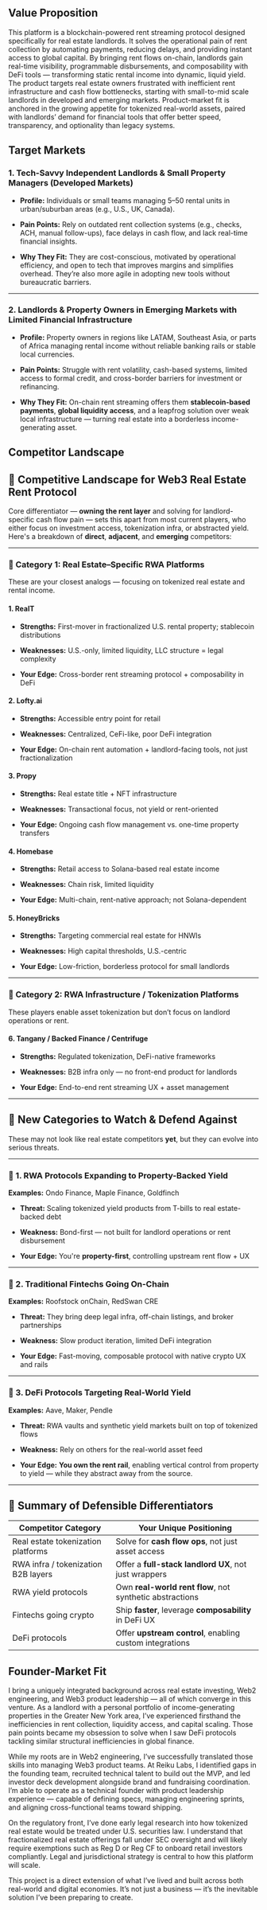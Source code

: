 ## Value Proposition 

This platform is a blockchain-powered rent streaming protocol designed specifically for real estate landlords. It solves the operational pain of rent collection by automating payments, reducing delays, and providing instant access to global capital. By bringing rent flows on-chain, landlords gain real-time visibility, programmable disbursements, and composability with DeFi tools — transforming static rental income into dynamic, liquid yield. The product targets real estate owners frustrated with inefficient rent infrastructure and cash flow bottlenecks, starting with small-to-mid scale landlords in developed and emerging markets. Product-market fit is anchored in the growing appetite for tokenized real-world assets, paired with landlords’ demand for financial tools that offer better speed, transparency, and optionality than legacy systems.


## Target Markets

### **1\. Tech-Savvy Independent Landlords & Small Property Managers (Developed Markets)**

* **Profile:** Individuals or small teams managing 5–50 rental units in urban/suburban areas (e.g., U.S., UK, Canada).

* **Pain Points:** Rely on outdated rent collection systems (e.g., checks, ACH, manual follow-ups), face delays in cash flow, and lack real-time financial insights.

* **Why They Fit:** They are cost-conscious, motivated by operational efficiency, and open to tech that improves margins and simplifies overhead. They’re also more agile in adopting new tools without bureaucratic barriers.

---

### **2\. Landlords & Property Owners in Emerging Markets with Limited Financial Infrastructure**

* **Profile:** Property owners in regions like LATAM, Southeast Asia, or parts of Africa managing rental income without reliable banking rails or stable local currencies.

* **Pain Points:** Struggle with rent volatility, cash-based systems, limited access to formal credit, and cross-border barriers for investment or refinancing.

* **Why They Fit:** On-chain rent streaming offers them **stablecoin-based payments**, **global liquidity access**, and a leapfrog solution over weak local infrastructure — turning real estate into a borderless income-generating asset.


## Competitor Landscape 

## **🧭 Competitive Landscape for Web3 Real Estate Rent Protocol**

Core differentiator — **owning the rent layer** and solving for landlord-specific cash flow pain — sets this apart from most current players, who either focus on investment access, tokenization infra, or abstracted yield. Here's a breakdown of **direct**, **adjacent**, and **emerging** competitors:

---

### **🔹 Category 1: Real Estate–Specific RWA Platforms**

These are your closest analogs — focusing on tokenized real estate and rental income.

#### **1\. RealT**

* **Strengths:** First-mover in fractionalized U.S. rental property; stablecoin distributions

* **Weaknesses:** U.S.-only, limited liquidity, LLC structure \= legal complexity

* **Your Edge:** Cross-border rent streaming protocol \+ composability in DeFi

#### **2\. Lofty.ai**

* **Strengths:** Accessible entry point for retail

* **Weaknesses:** Centralized, CeFi-like, poor DeFi integration

* **Your Edge:** On-chain rent automation \+ landlord-facing tools, not just fractionalization

#### **3\. Propy**

* **Strengths:** Real estate title \+ NFT infrastructure

* **Weaknesses:** Transactional focus, not yield or rent-oriented

* **Your Edge:** Ongoing cash flow management vs. one-time property transfers

#### **4\. Homebase**

* **Strengths:** Retail access to Solana-based real estate income

* **Weaknesses:** Chain risk, limited liquidity

* **Your Edge:** Multi-chain, rent-native approach; not Solana-dependent

#### **5\. HoneyBricks**

* **Strengths:** Targeting commercial real estate for HNWIs

* **Weaknesses:** High capital thresholds, U.S.-centric

* **Your Edge:** Low-friction, borderless protocol for small landlords

---

### **🔹 Category 2: RWA Infrastructure / Tokenization Platforms**

These players enable asset tokenization but don’t focus on landlord operations or rent.

#### **6\. Tangany / Backed Finance / Centrifuge**

* **Strengths:** Regulated tokenization, DeFi-native frameworks

* **Weaknesses:** B2B infra only — no front-end product for landlords

* **Your Edge:** End-to-end rent streaming UX \+ asset management

---

## **🔄 New Categories to Watch & Defend Against**

These may not look like real estate competitors **yet**, but they can evolve into serious threats.

---

### **💼 1\. RWA Protocols Expanding to Property-Backed Yield**

**Examples:** Ondo Finance, Maple Finance, Goldfinch

* **Threat:** Scaling tokenized yield products from T-bills to real estate-backed debt

* **Weakness:** Bond-first — not built for landlord operations or rent disbursement

* **Your Edge:** You're **property-first**, controlling upstream rent flow \+ UX

---

### **🏢 2\. Traditional Fintechs Going On-Chain**

**Examples:** Roofstock onChain, RedSwan CRE

* **Threat:** They bring deep legal infra, off-chain listings, and broker partnerships

* **Weakness:** Slow product iteration, limited DeFi integration

* **Your Edge:** Fast-moving, composable protocol with native crypto UX and rails

---

### **🔐 3\. DeFi Protocols Targeting Real-World Yield**

**Examples:** Aave, Maker, Pendle

* **Threat:** RWA vaults and synthetic yield markets built on top of tokenized flows

* **Weakness:** Rely on others for the real-world asset feed

* **Your Edge:** **You own the rent rail**, enabling vertical control from property to yield — while they abstract away from the source.

---

## **🧠 Summary of Defensible Differentiators**

| Competitor Category | Your Unique Positioning |
| ----- | ----- |
| Real estate tokenization platforms | Solve for **cash flow ops**, not just asset access |
| RWA infra / tokenization B2B layers | Offer a **full-stack landlord UX**, not just wrappers |
| RWA yield protocols | Own **real-world rent flow**, not synthetic abstractions |
| Fintechs going crypto | Ship **faster**, leverage **composability** in DeFi UX |
| DeFi protocols | Offer **upstream control**, enabling custom integrations |


## Founder-Market Fit

I bring a uniquely integrated background across real estate investing, Web2 engineering, and Web3 product leadership — all of which converge in this venture. As a landlord with a personal portfolio of income-generating properties in the Greater New York area, I’ve experienced firsthand the inefficiencies in rent collection, liquidity access, and capital scaling. Those pain points became my obsession to solve when I saw DeFi protocols tackling similar structural inefficiencies in global finance.

While my roots are in Web2 engineering, I’ve successfully translated those skills into managing Web3 product teams. At Reiku Labs, I identified gaps in the founding team, recruited technical talent to build out the MVP, and led investor deck development alongside brand and fundraising coordination. I’m able to operate as a technical founder with product leadership experience — capable of defining specs, managing engineering sprints, and aligning cross-functional teams toward shipping.

On the regulatory front, I’ve done early legal research into how tokenized real estate would be treated under U.S. securities law. I understand that fractionalized real estate offerings fall under SEC oversight and will likely require exemptions such as Reg D or Reg CF to onboard retail investors compliantly. Legal and jurisdictional strategy is central to how this platform will scale.

This project is a direct extension of what I’ve lived and built across both real-world and digital economies. It’s not just a business — it’s the inevitable solution I’ve been preparing to create.

